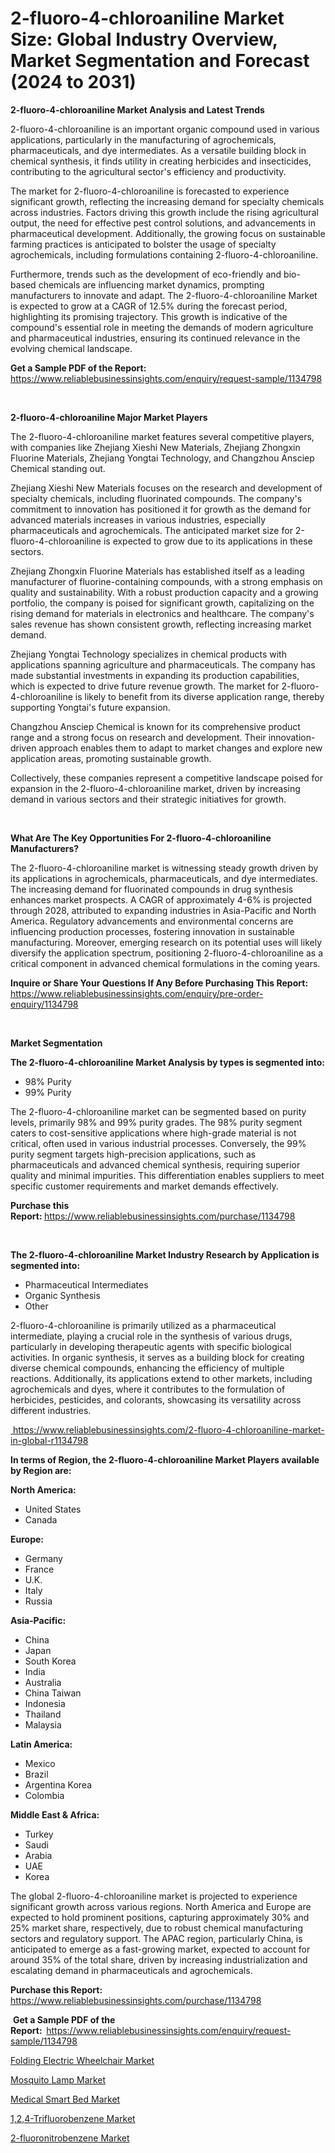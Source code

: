 <p><h1>2-fluoro-4-chloroaniline Market Size: Global Industry Overview, Market Segmentation and Forecast (2024 to 2031)</h1></p><p><strong>2-fluoro-4-chloroaniline Market Analysis and Latest Trends</strong></p>
<p><p>2-fluoro-4-chloroaniline is an important organic compound used in various applications, particularly in the manufacturing of agrochemicals, pharmaceuticals, and dye intermediates. As a versatile building block in chemical synthesis, it finds utility in creating herbicides and insecticides, contributing to the agricultural sector's efficiency and productivity.</p><p>The market for 2-fluoro-4-chloroaniline is forecasted to experience significant growth, reflecting the increasing demand for specialty chemicals across industries. Factors driving this growth include the rising agricultural output, the need for effective pest control solutions, and advancements in pharmaceutical development. Additionally, the growing focus on sustainable farming practices is anticipated to bolster the usage of specialty agrochemicals, including formulations containing 2-fluoro-4-chloroaniline.</p><p>Furthermore, trends such as the development of eco-friendly and bio-based chemicals are influencing market dynamics, prompting manufacturers to innovate and adapt. The 2-fluoro-4-chloroaniline Market is expected to grow at a CAGR of 12.5% during the forecast period, highlighting its promising trajectory. This growth is indicative of the compound's essential role in meeting the demands of modern agriculture and pharmaceutical industries, ensuring its continued relevance in the evolving chemical landscape.</p></p>
<p><strong>Get a Sample PDF of the Report:&nbsp;</strong> <a href="https://www.reliablebusinessinsights.com/enquiry/request-sample/1134798?utm_campaign=1109&utm_medium=2&utm_source=Github&utm_content=ia&utm_term=18122024&utm_id=2-fluoro-4-chloroaniline">https://www.reliablebusinessinsights.com/enquiry/request-sample/1134798</a></p>
<p>&nbsp;</p>
<p><strong>2-fluoro-4-chloroaniline Major Market Players</strong></p>
<p><p>The 2-fluoro-4-chloroaniline market features several competitive players, with companies like Zhejiang Xieshi New Materials, Zhejiang Zhongxin Fluorine Materials, Zhejiang Yongtai Technology, and Changzhou Ansciep Chemical standing out.</p><p>Zhejiang Xieshi New Materials focuses on the research and development of specialty chemicals, including fluorinated compounds. The company's commitment to innovation has positioned it for growth as the demand for advanced materials increases in various industries, especially pharmaceuticals and agrochemicals. The anticipated market size for 2-fluoro-4-chloroaniline is expected to grow due to its applications in these sectors.</p><p>Zhejiang Zhongxin Fluorine Materials has established itself as a leading manufacturer of fluorine-containing compounds, with a strong emphasis on quality and sustainability. With a robust production capacity and a growing portfolio, the company is poised for significant growth, capitalizing on the rising demand for materials in electronics and healthcare. The company's sales revenue has shown consistent growth, reflecting increasing market demand.</p><p>Zhejiang Yongtai Technology specializes in chemical products with applications spanning agriculture and pharmaceuticals. The company has made substantial investments in expanding its production capabilities, which is expected to drive future revenue growth. The market for 2-fluoro-4-chloroaniline is likely to benefit from its diverse application range, thereby supporting Yongtai's future expansion.</p><p>Changzhou Ansciep Chemical is known for its comprehensive product range and a strong focus on research and development. Their innovation-driven approach enables them to adapt to market changes and explore new application areas, promoting sustainable growth.</p><p>Collectively, these companies represent a competitive landscape poised for expansion in the 2-fluoro-4-chloroaniline market, driven by increasing demand in various sectors and their strategic initiatives for growth.</p></p>
<p>&nbsp;</p>
<p><strong>What Are The Key Opportunities For 2-fluoro-4-chloroaniline Manufacturers?</strong></p>
<p><p>The 2-fluoro-4-chloroaniline market is witnessing steady growth driven by its applications in agrochemicals, pharmaceuticals, and dye intermediates. The increasing demand for fluorinated compounds in drug synthesis enhances market prospects. A CAGR of approximately 4-6% is projected through 2028, attributed to expanding industries in Asia-Pacific and North America. Regulatory advancements and environmental concerns are influencing production processes, fostering innovation in sustainable manufacturing. Moreover, emerging research on its potential uses will likely diversify the application spectrum, positioning 2-fluoro-4-chloroaniline as a critical component in advanced chemical formulations in the coming years.</p></p>
<p><strong>Inquire or Share Your Questions If Any Before Purchasing This Report:</strong> <a href="https://www.reliablebusinessinsights.com/enquiry/pre-order-enquiry/1134798?utm_campaign=1109&utm_medium=2&utm_source=Github&utm_content=ia&utm_term=18122024&utm_id=2-fluoro-4-chloroaniline">https://www.reliablebusinessinsights.com/enquiry/pre-order-enquiry/1134798</a></p>
<p>&nbsp;</p>
<p><strong>Market Segmentation</strong></p>
<p><strong>The 2-fluoro-4-chloroaniline Market Analysis by types is segmented into:</strong></p>
<p><ul><li>98% Purity</li><li>99% Purity</li></ul></p>
<p><p>The 2-fluoro-4-chloroaniline market can be segmented based on purity levels, primarily 98% and 99% purity grades. The 98% purity segment caters to cost-sensitive applications where high-grade material is not critical, often used in various industrial processes. Conversely, the 99% purity segment targets high-precision applications, such as pharmaceuticals and advanced chemical synthesis, requiring superior quality and minimal impurities. This differentiation enables suppliers to meet specific customer requirements and market demands effectively.</p></p>
<p><strong>Purchase this Report:&nbsp;</strong><a href="https://www.reliablebusinessinsights.com/purchase/1134798?utm_campaign=1109&utm_medium=2&utm_source=Github&utm_content=ia&utm_term=18122024&utm_id=2-fluoro-4-chloroaniline">https://www.reliablebusinessinsights.com/purchase/1134798</a></p>
<p>&nbsp;</p>
<p><strong>The 2-fluoro-4-chloroaniline Market Industry Research by Application is segmented into:</strong></p>
<p><ul><li>Pharmaceutical Intermediates</li><li>Organic Synthesis</li><li>Other</li></ul></p>
<p><p>2-fluoro-4-chloroaniline is primarily utilized as a pharmaceutical intermediate, playing a crucial role in the synthesis of various drugs, particularly in developing therapeutic agents with specific biological activities. In organic synthesis, it serves as a building block for creating diverse chemical compounds, enhancing the efficiency of multiple reactions. Additionally, its applications extend to other markets, including agrochemicals and dyes, where it contributes to the formulation of herbicides, pesticides, and colorants, showcasing its versatility across different industries.</p></p>
<p><a href="https://www.reliablebusinessinsights.com/2-fluoro-4-chloroaniline-market-in-global-r1134798?utm_campaign=1109&utm_medium=2&utm_source=Github&utm_content=ia&utm_term=18122024&utm_id=2-fluoro-4-chloroaniline">&nbsp;https://www.reliablebusinessinsights.com/2-fluoro-4-chloroaniline-market-in-global-r1134798</a></p>
<p><strong>In terms of Region, the 2-fluoro-4-chloroaniline Market Players available by Region are:</strong></p>
<p>
    <p> <strong> North America: </strong>
        <ul>
            <li>United States</li>
            <li>Canada</li>
        </ul>
        </p> 
    <p> <strong> Europe: </strong>
        <ul>
            <li>Germany</li>
            <li>France</li>
            <li>U.K.</li>
            <li>Italy</li>
            <li>Russia</li>
        </ul>
        </p> 
    <p> <strong> Asia-Pacific: </strong>
        <ul>
            <li>China</li>
            <li>Japan</li>
            <li>South Korea</li>
            <li>India</li>
            <li>Australia</li>
            <li>China Taiwan</li>
            <li>Indonesia</li>
            <li>Thailand</li>
            <li>Malaysia</li>
        </ul>
        </p> 
    <p> <strong> Latin America: </strong>
        <ul>
            <li>Mexico</li>
            <li>Brazil</li>
            <li>Argentina Korea</li>
            <li>Colombia</li>
        </ul>
        </p> 
    <p> <strong> Middle East & Africa: </strong>
        <ul>
            <li>Turkey</li>
            <li>Saudi</li>
            <li>Arabia</li>
            <li>UAE</li>
            <li>Korea</li>
        </ul>
    </p>
    </p>
<p><p>The global 2-fluoro-4-chloroaniline market is projected to experience significant growth across various regions. North America and Europe are expected to hold prominent positions, capturing approximately 30% and 25% market share, respectively, due to robust chemical manufacturing sectors and regulatory support. The APAC region, particularly China, is anticipated to emerge as a fast-growing market, expected to account for around 35% of the total share, driven by increasing industrialization and escalating demand in pharmaceuticals and agrochemicals.</p></p>
<p><strong>Purchase this Report: </strong><a href="https://www.reliablebusinessinsights.com/purchase/1134798?utm_campaign=1109&utm_medium=2&utm_source=Github&utm_content=ia&utm_term=18122024&utm_id=2-fluoro-4-chloroaniline">https://www.reliablebusinessinsights.com/purchase/1134798</a></p>
<p>&nbsp;<strong>Get a Sample PDF of the Report:&nbsp;&nbsp;</strong><a href="https://www.reliablebusinessinsights.com/enquiry/request-sample/1134798?utm_campaign=1109&utm_medium=2&utm_source=Github&utm_content=ia&utm_term=18122024&utm_id=2-fluoro-4-chloroaniline">https://www.reliablebusinessinsights.com/enquiry/request-sample/1134798</a></p>
<p><strong></strong></p>
<p><p><a href="https://www.linkedin.com/pulse/unlocking-growth-potential-strategic-analysis-folding-electric-wkv5f?utm_campaign=1109&utm_medium=2&utm_source=Github&utm_content=ia&utm_term=18122024&utm_id=2-fluoro-4-chloroaniline">Folding Electric Wheelchair Market</a></p><p><a href="https://www.linkedin.com/pulse/future-mosquito-lamp-market-revenue-worth-cagr-49-from-vsj3e?utm_campaign=1109&utm_medium=2&utm_source=Github&utm_content=ia&utm_term=18122024&utm_id=2-fluoro-4-chloroaniline">Mosquito Lamp Market</a></p><p><a href="https://www.linkedin.com/pulse/future-medical-smart-bed-market-trend-analysis-forecasted-6p7kf?utm_campaign=1109&utm_medium=2&utm_source=Github&utm_content=ia&utm_term=18122024&utm_id=2-fluoro-4-chloroaniline">Medical Smart Bed Market</a></p><p><a href="https://github.com/mcfred89/Market-Research-Report-List-1/blob/main/124-trifluorobenzene-market.md?utm_campaign=1109&utm_medium=2&utm_source=Github&utm_content=ia&utm_term=18122024&utm_id=2-fluoro-4-chloroaniline">1,2,4-Trifluorobenzene Market</a></p><p><a href="https://github.com/wileonie19657/Market-Research-Report-List-1/blob/main/2-fluoronitrobenzene-market.md?utm_campaign=1109&utm_medium=2&utm_source=Github&utm_content=ia&utm_term=18122024&utm_id=2-fluoro-4-chloroaniline">2-fluoronitrobenzene Market</a></p></p>